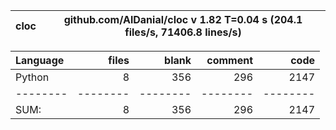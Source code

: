 cloc|github.com/AlDanial/cloc v 1.82  T=0.04 s (204.1 files/s, 71406.8 lines/s)
--- | ---

Language|files|blank|comment|code
:-------|-------:|-------:|-------:|-------:
Python|8|356|296|2147
--------|--------|--------|--------|--------
SUM:|8|356|296|2147
